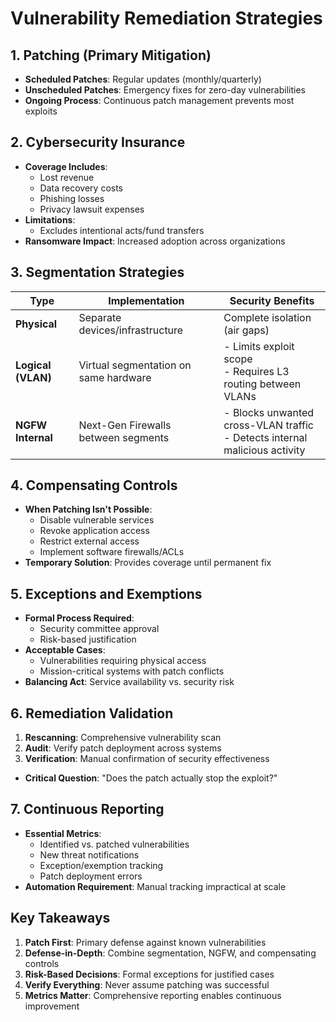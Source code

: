 # Vulnerability Remediation Strategies

## 1. Patching (Primary Mitigation)
- **Scheduled Patches**: Regular updates (monthly/quarterly)
- **Unscheduled Patches**: Emergency fixes for zero-day vulnerabilities
- **Ongoing Process**: Continuous patch management prevents most exploits

## 2. Cybersecurity Insurance
- **Coverage Includes**:
  - Lost revenue
  - Data recovery costs
  - Phishing losses
  - Privacy lawsuit expenses
- **Limitations**:
  - Excludes intentional acts/fund transfers
- **Ransomware Impact**: Increased adoption across organizations

## 3. Segmentation Strategies
| Type             | Implementation                          | Security Benefits                          |
|------------------|----------------------------------------|-------------------------------------------|
| **Physical**     | Separate devices/infrastructure        | Complete isolation (air gaps)             |
| **Logical (VLAN)**| Virtual segmentation on same hardware | - Limits exploit scope<br>- Requires L3 routing between VLANs |
| **NGFW Internal**| Next-Gen Firewalls between segments    | - Blocks unwanted cross-VLAN traffic<br>- Detects internal malicious activity |

## 4. Compensating Controls
- **When Patching Isn't Possible**:
  - Disable vulnerable services
  - Revoke application access
  - Restrict external access
  - Implement software firewalls/ACLs
- **Temporary Solution**: Provides coverage until permanent fix

## 5. Exceptions and Exemptions
- **Formal Process Required**:
  - Security committee approval
  - Risk-based justification
- **Acceptable Cases**:
  - Vulnerabilities requiring physical access
  - Mission-critical systems with patch conflicts
- **Balancing Act**: Service availability vs. security risk

## 6. Remediation Validation
1. **Rescanning**: Comprehensive vulnerability scan
2. **Audit**: Verify patch deployment across systems
3. **Verification**: Manual confirmation of security effectiveness
- **Critical Question**: "Does the patch actually stop the exploit?"

## 7. Continuous Reporting
- **Essential Metrics**:
  - Identified vs. patched vulnerabilities
  - New threat notifications
  - Exception/exemption tracking
  - Patch deployment errors
- **Automation Requirement**: Manual tracking impractical at scale

## Key Takeaways
1. **Patch First**: Primary defense against known vulnerabilities
2. **Defense-in-Depth**: Combine segmentation, NGFW, and compensating controls
3. **Risk-Based Decisions**: Formal exceptions for justified cases
4. **Verify Everything**: Never assume patching was successful
5. **Metrics Matter**: Comprehensive reporting enables continuous improvement
